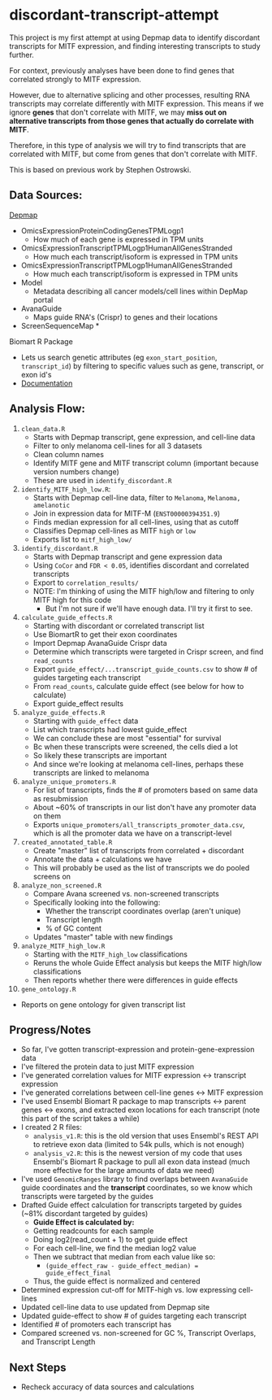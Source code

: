 # discordant-transcript-attempt

This project is my first attempt at using Depmap data to identify discordant transcripts for MITF expression, and finding interesting transcripts to study further.

For context, previously analyses have been done to find genes that correlated strongly to MITF expression.

However, due to alternative splicing and other processes, resulting RNA transcripts may correlate differently with MITF expression. This means if we ignore **genes** that don't correlate with MITF, we may **miss out on alternative transcripts from those genes that actually do correlate with MITF**.

Therefore, in this type of analysis we will try to find transcripts that are correlated with MITF, but come from genes that don't correlate with MITF.

This is based on previous work by Stephen Ostrowski.


## Data Sources:
[Depmap](https://depmap.org/portal/data_page/?tab=currentRelease)
- OmicsExpressionProteinCodingGenesTPMLogp1
  * How much of each gene is expressed in TPM units
- OmicsExpressionTranscriptTPMLogp1HumanAllGenesStranded
  * How much each transcript/isoform is expressed in TPM units
- OmicsExpressionTranscriptTPMLogp1HumanAllGenesStranded
  * How much each transcript/isoform is expressed in TPM units
- Model
   * Metadata describing all cancer models/cell lines within DepMap portal
- AvanaGuide
  * Maps guide RNA's (Crispr) to genes and their locations 
- ScreenSequenceMap
   * 

Biomart R Package
* Lets us search genetic attributes (eg `exon_start_position`, `transcript_id`) by filtering to specific values such as gene, transcript, or exon id's
* [Documentation](https://useast.ensembl.org/info/data/biomart/biomart_r_package.html)

## Analysis Flow:
1. `clean_data.R`
   * Starts with Depmap transcript, gene expression, and cell-line data
   * Filter to only melanoma cell-lines for all 3 datasets
   * Clean column names
   * Identify MITF gene and MITF transcript column (important because version numbers change)
   * These are used in `identify_discordant.R`
2. `identify_MITF_high_low.R`:
   * Starts with Depmap cell-line data, filter to `Melanoma`, `Melanoma, amelanotic`
   * Join in expression data for MITF-M (`ENST00000394351.9`)
   * Finds median expression for all cell-lines, using that as cutoff
   * Classifies Depmap cell-lines as MITF `high` or `low`
   * Exports list to `mitf_high_low/`
3. `identify_discordant.R`
   * Starts with Depmap transcript and gene expression data
   * Using `CoCor` and `FDR < 0.05`, identifies discordant and correlated transcripts
   * Export to `correlation_results/`
   * NOTE: I'm thinking of using the MITF high/low and filtering to only MITF high for this code
      * But I'm not sure if we'll have enough data. I'll try it first to see.
4. `calculate_guide_effects.R`
   * Starting with discordant or correlated transcript list
   * Use BiomartR to get their exon coordinates
   * Import Depmap AvanaGuide Crispr data
   * Determine which transcripts were targeted in Crispr screen, and find `read_counts`
   * Export `guide_effect/...transcript_guide_counts.csv` to show # of guides targeting each transcript
   * From `read_counts`, calculate guide effect (see below for how to calculate)
   * Export guide_effect results
5. `analyze_guide_effects.R`
   * Starting with `guide_effect` data
   * List which transcripts had lowest guide_effect
   * We can conclude these are most "essential" for survival
   * Bc when these transcripts were screened, the cells died a lot
   * So likely these transcripts are important
   * And since we're looking at melanoma cell-lines, perhaps these transcripts are linked to melanoma
6. `analyze_unique_promoters.R`
   * For list of transcripts, finds the # of promoters based on same data as resubmission
   * About ~60% of transcripts in our list don't have any promoter data on them
   * Exports `unique_promoters/all_transcripts_promoter_data.csv`, which is all the promoter data we have on a transcript-level
7. `created_annotated_table.R`
   * Create "master" list of transcripts from correlated + discordant
   * Annotate the data + calculations we have
   * This will probably be used as the list of transcripts we do pooled screens on
8. `analyze_non_screened.R`
   * Compare Avana screened vs. non-screened transcripts
   * Specifically looking into the following:
      * Whether the transcript coordinates overlap (aren't unique)
      * Transcript length
      * % of GC content
   * Updates "master" table with new findings
9. `analyze_MITF_high_low.R`
   * Starting with the `MITF_high_low` classifications
   * Reruns the whole Guide Effect analysis but keeps the MITF high/low classifications
   * Then reports whether there were differences in guide effects
10. `gene_ontology.R`
* Reports on gene ontology for given transcript list


## Progress/Notes
- So far, I've gotten transcript-expression and protein-gene-expression data
- I've filtered the protein data to just MITF expression
- I've generated correlation values for MITF expression <-> transcript expression
- I've generated correlations between cell-line genes <-> MITF expression
- I've used Ensembl Biomart R package to map transcripts <-> parent genes <-> exons, and extracted exon locations for each transcript (note this part of the script takes a while)
- I created 2 R files:
  * `analysis_v1.R`: this is the old version that uses Ensembl's REST API to retrieve exon data (limited to 54k pulls, which is not enough)
  * `analysis_v2.R`: this is the newest version of my code that uses Ensembl's Biomart R package to pull all exon data instead (much more effective for the large amounts of data we need)
- I've used `GenomicRanges` library to find overlaps between `AvanaGuide` guide coordinates and the **transcript** coordinates, so we know which transcripts were targeted by the guides
- Drafted Guide effect calculation for transcripts targeted by guides (~81% discordant targeted by guides)
   * **Guide Effect is calculated by:**
   * Getting readcounts for each sample
   * Doing log2(read_count + 1) to get guide effect
   * For each cell-line, we find the median log2 value
   * Then we subtract that median from each value like so:
      * `(guide_effect_raw - guide_effect_median) = guide_effect_final`
   * Thus, the guide effect is normalized and centered 
- Determined expression cut-off for MITF-high vs. low expressing cell-lines
- Updated cell-line data to use updated from Depmap site
- Updated guide-effect to show # of guides targeting each transcript
- Identified # of promoters each transcript has
- Compared screened vs. non-screened for GC %, Transcript Overlaps, and Transcript Length

## Next Steps
* Recheck accuracy of data sources and calculations
